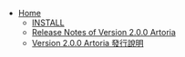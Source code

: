 * [Home](https://github.com/ccns/dreamlandbbs/wiki)
  + [INSTALL](https://github.com/ccns/dreamlandbbs/wiki/INSTALL)
  + [Release Notes of Version 2.0.0 Artoria](https://github.com/ccns/dreambbs/wiki/Release-Notes-of-Version-2.0.0)
  + [Version 2.0.0 Artoria 發行說明](https://github.com/ccns/dreambbs/wiki/Release-Notes-of-Version-2.0.0-Artoria---zh_TW)